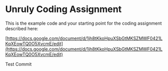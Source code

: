 # Unruly Coding Assignment

This is the example code and your starting point for the coding assignment described here:

[https://docs.google.com/document/d/1jh8tKkoHpuXSbGtMKSZMWF0421LKqXEowTQ0O5XvcmE/edit](https://docs.google.com/document/d/1jh8tKkoHpuXSbGtMKSZMWF0421LKqXEowTQ0O5XvcmE/edit)

Test Commit
